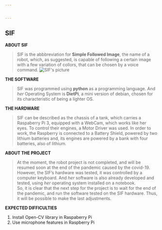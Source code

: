 ```yaml
---


---
```


<h2 id="sif">SIF</h2>
<p><strong>ABOUT SIF</strong></p>
<blockquote>
<p>SIF is the abbbreviation for <strong>Simple Followed Image</strong>, the name of a robot, which, as suggested, is capable of following a certain image with a few variation of collors, that can be chosen by a voice command. <img src="https://photos.google.com/photo/AF1QipMgFYub9hHwAYoVaHn9aUGJAxe633zAB7TFD7DC" alt="SIF's picture"></p>
</blockquote>
<p><strong>THE SOFTWARE</strong></p>
<blockquote>
<p>SIF was programmed using <strong>python</strong> as a programming language. And <em>her</em> Operating System is <strong>DietPi</strong>, a mini version of debian, chosen for its characteristic of being a lighter OS.</p>
</blockquote>
<p><strong>THE HARDWARE</strong></p>
<blockquote>
<p>SIF can be described as the chassis of a tank, which carries a Raspaberry Pi 3, equipped with a WebCam, which works like her eyes. To control their engines, a Motor Driver was used. In order to work, the Raspberry is connected to a Battery Shield, powered by two lithium batteries and, its engines are powered by a bank with four batteries, also of lithium.</p>
</blockquote>
<p><strong>ABOUT THE PROJECT</strong></p>
<blockquote>
<p>At the moment, the robot project is not completed, and will be resumed soon at the end of the pandemic caused by the covid-19.<br>
However, the SIF’s hardware was tested, it was controlled by a computer keyboard. And <em>her</em> software is also already developed and tested, using <em>her</em> operating system installed on a notebook.<br>
So, it is clear that the next step for the project is to wait for the end of the pandemic, and run the software tested on the SIF hardware. Thus, it will be possible to make the last adjustments.</p>
</blockquote>
<p><strong>EXPECTED DIFFICULTIES</strong></p>
<ol>
<li>Install Open-CV library in Raspaberry Pi</li>
<li>Use microphone features in Raspberry Pi</li>
</ol>

